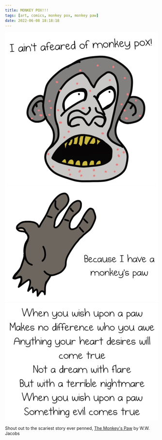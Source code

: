 ```yaml
---
title: MONKEY POX!!!
tags: [art, comics, monkey pox, monkey paw]
date: 2022-06-08 18:18:18
---
```


![Monkey Pox](/images/monkey-pox/monkey-pox.jpg)
![Monkey Paw](/images/monkey-pox/monkey-paw.jpg)
![Monkey Paw Rhymes](/images/monkey-pox/monkey-paw-rhymes.jpg)

Shout out to the scariest story ever penned, [The Monkey's Paw](https://web.archive.org/web/20220401011531/https://americanliterature.com/author/w-w-jacobs/short-story/the-monkeys-paw) by W.W. Jacobs
